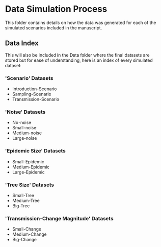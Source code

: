 # Data Simulation Process
This folder contains details on how the data was generated for each of the simulated scenarios included in the manuscript.

## Data Index
This will also be included in the Data folder where the final datasets are stored but for ease of understanding, here is an index of every simulated dataset:

### 'Scenario' Datasets
* Introduction-Scenario
* Sampling-Scenario
* Transmission-Scenario

### 'Noise' Datasets
* No-noise
* Small-noise
* Medium-noise
* Large-noise

### 'Epidemic Size' Datasets
* Small-Epidemic
* Medium-Epidemic
* Large-Epidemic

### 'Tree Size' Datasets
* Small-Tree
* Medium-Tree
* Big-Tree

### 'Transmission-Change Magnitude' Datasets
* Small-Change
* Medium-Change
* Big-Change




